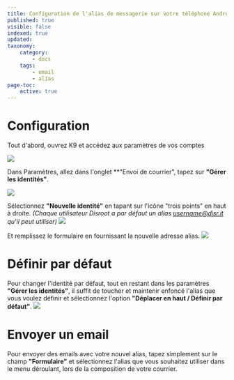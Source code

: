 ```yaml
---
title: Configuration de l'alias de messagerie sur votre téléphone Android (K9)
published: true
visible: false
indexed: true
updated:
taxonomy:
    category:
        - docs
    tags:
        - email
        - alias
page-toc:
    active: true
---
```


# Configuration
Tout d'abord, ouvrez K9 et accédez aux paramètres de vos comptes

![](en/identity_settings.png)

Dans Paramètres, allez dans l'onglet **"Envoi de courrier", tapez sur **"Gérer les identités"**.

![](en/identity_settings2.png)

Sélectionnez **"Nouvelle identité"** en tapant sur l'icône "trois points" en haut à droite.
*(Chaque utilisateur Disroot a par défaut un alias username@disr.it qu'il peut utiliser)*
![](en/identity_settings3.gif)

Et remplissez le formulaire en fournissant la nouvelle adresse alias.
![](en/identity_settings4.png)

# Définir par défaut
Pour changer l'identité par défaut, tout en restant dans les paramètres **"Gérer les identités"**, il suffit de toucher et maintenir enfoncé l'alias que vous voulez définir et sélectionnez l'option **"Déplacer en haut / Définir par défaut"**.
![](en/identity_settings5.png)

# Envoyer un email
Pour envoyer des emails avec votre nouvel alias, tapez simplement sur le champ **"Formulaire"** et sélectionnez l'alias que vous souhaitez utiliser dans le menu déroulant, lors de la composition de votre courrier.
